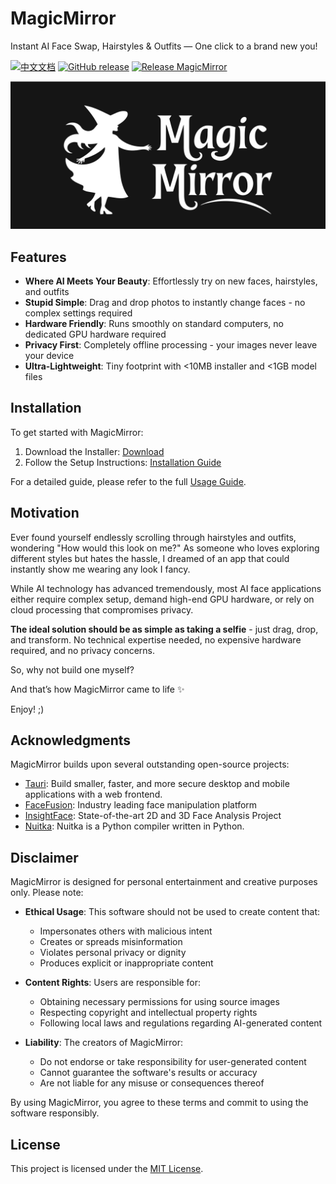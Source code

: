 # MagicMirror

Instant AI Face Swap, Hairstyles & Outfits — One click to a brand new you!

[![中文文档](https://img.shields.io/badge/-中文文档-blue)](./README.zh-CN.md) [![GitHub release](https://img.shields.io/github/v/release/idootop/MagicMirror.svg)](https://github.com/idootop/MagicMirror/releases) [![Release MagicMirror](https://github.com/idootop/MagicMirror/actions/workflows/build-app.yaml/badge.svg)](https://github.com/idootop/MagicMirror/actions/workflows/build-app.yaml)

![](src/assets/images/magic-mirror.svg)

## Features

- **Where AI Meets Your Beauty**: Effortlessly try on new faces, hairstyles, and outfits
- **Stupid Simple**: Drag and drop photos to instantly change faces - no complex settings required
- **Hardware Friendly**: Runs smoothly on standard computers, no dedicated GPU hardware required
- **Privacy First**: Completely offline processing - your images never leave your device
- **Ultra-Lightweight**: Tiny footprint with <10MB installer and <1GB model files

## Installation

To get started with MagicMirror:

1. Download the Installer: [Download](https://github.com/idootop/MagicMirror/releases/tag/app-v1.0.0)
2. Follow the Setup Instructions: [Installation Guide](#)

For a detailed guide, please refer to the full [Usage Guide](#).

## Motivation

Ever found yourself endlessly scrolling through hairstyles and outfits, wondering "How would this look on me?" As someone who loves exploring different styles but hates the hassle, I dreamed of an app that could instantly show me wearing any look I fancy.

While AI technology has advanced tremendously, most AI face applications either require complex setup, demand high-end GPU hardware, or rely on cloud processing that compromises privacy.

**The ideal solution should be as simple as taking a selfie** - just drag, drop, and transform. No technical expertise needed, no expensive hardware required, and no privacy concerns.

So, why not build one myself?

And that’s how MagicMirror came to life ✨

Enjoy! ;)

## Acknowledgments

MagicMirror builds upon several outstanding open-source projects:

- [Tauri](https://github.com/tauri-apps/tauri): Build smaller, faster, and more secure desktop and mobile applications with a web frontend.
- [FaceFusion](https://github.com/facefusion/facefusion): Industry leading face manipulation platform
- [InsightFace](https://github.com/deepinsight/insightface): State-of-the-art 2D and 3D Face Analysis Project
- [Nuitka](https://github.com/Nuitka/Nuitka): Nuitka is a Python compiler written in Python.

## Disclaimer

MagicMirror is designed for personal entertainment and creative purposes only. Please note:

- **Ethical Usage**: This software should not be used to create content that:
  - Impersonates others with malicious intent
  - Creates or spreads misinformation
  - Violates personal privacy or dignity
  - Produces explicit or inappropriate content
- **Content Rights**: Users are responsible for:

  - Obtaining necessary permissions for using source images
  - Respecting copyright and intellectual property rights
  - Following local laws and regulations regarding AI-generated content

- **Liability**: The creators of MagicMirror:
  - Do not endorse or take responsibility for user-generated content
  - Cannot guarantee the software's results or accuracy
  - Are not liable for any misuse or consequences thereof

By using MagicMirror, you agree to these terms and commit to using the software responsibly.

## License

This project is licensed under the [MIT License](./LICENSE).
